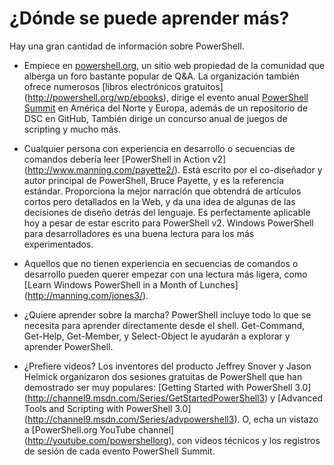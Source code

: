 # ¿Dónde se puede aprender más?

Hay una gran cantidad de información sobre PowerShell.

* Empiece en [powershell.org](http://powershell.org), un sitio web propiedad de la comunidad que alberga un foro bastante popular de Q&A. La organización también ofrece numerosos [libros electrónicos gratuitos] (http://powershell.org/wp/ebooks), dirige el evento anual [PowerShell Summit](http://powershellsummit.org) en América del Norte y Europa, además de un repositorio de DSC en GitHub, También dirige un concurso anual de juegos de scripting y mucho más.

* Cualquier persona con experiencia en desarrollo o secuencias de comandos debería leer  [PowerShell in Action v2] (http://www.manning.com/payette2/). Está escrito por el co-diseñador y autor principal de PowerShell, Bruce Payette, y es la referencia estándar. Proporciona la mejor narración que obtendrá de artículos cortos pero detallados en la Web, y da una idea de algunas de las decisiones de diseño detrás del lenguaje. Es perfectamente aplicable hoy a pesar de estar escrito para PowerShell v2. Windows PowerShell para desarrolladores es una buena lectura para los más experimentados.

* Aquellos que no tienen experiencia en secuencias de comandos o desarrollo pueden querer empezar con una lectura más ligera, como [Learn Windows PowerShell in a Month of Lunches] (http://manning.com/jones3/).

* ¿Quiere aprender sobre la marcha? PowerShell incluye todo lo que se necesita para aprender directamente desde el shell. Get-Command, Get-Help, Get-Member, y Select-Object le ayudarán a explorar y aprender PowerShell.

* ¿Prefiere videos? Los inventores del producto Jeffrey Snover y Jason Helmick organizaron dos sesiones gratuitas de PowerShell que han demostrado ser muy populares: [Getting Started with PowerShell 3.0] (http://channel9.msdn.com/Series/GetStartedPowerShell3) y [Advanced Tools and Scripting with PowerShell 3.0] (http://channel9.msdn.com/Series/advpowershell3). O, echa un vistazo a [PowerShell.org YouTube channel] (http://youtube.com/powershellorg), con vídeos técnicos y los registros de sesión de cada evento PowerShell Summit.
